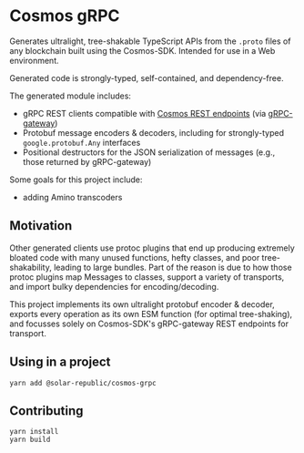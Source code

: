 # Cosmos gRPC

Generates ultralight, tree-shakable TypeScript APIs from the `.proto` files of any blockchain built using the Cosmos-SDK. Intended for use in a Web environment.

Generated code is strongly-typed, self-contained, and dependency-free.

The generated module includes:
 - gRPC REST clients compatible with [Cosmos REST endpoints](https://docs.cosmos.network/v0.45/core/grpc_rest.html#grpc-gateway-rest-routes) (via [gRPC-gateway](https://grpc-ecosystem.github.io/grpc-gateway/))
 - Protobuf message encoders & decoders, including for strongly-typed `google.protobuf.Any` interfaces
 - Positional destructors for the JSON serialization of messages (e.g., those returned by gRPC-gateway)

Some goals for this project include:
 - adding Amino transcoders


## Motivation

Other generated clients use protoc plugins that end up producing extremely bloated code with many unused functions, hefty classes, and poor tree-shakability, leading to large bundles. Part of the reason is due to how those protoc plugins map Messages to classes, support a variety of transports, and import bulky dependencies for encoding/decoding.

This project implements its own ultralight protobuf encoder & decoder, exports every operation as its own ESM function (for optimal tree-shaking), and focusses solely on Cosmos-SDK's gRPC-gateway REST endpoints for transport.


## Using in a project

```shell
yarn add @solar-republic/cosmos-grpc
```


## Contributing
```shell
yarn install
yarn build
```
